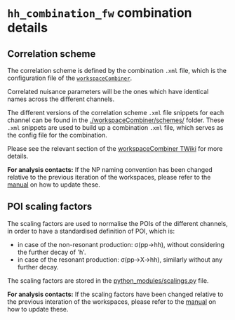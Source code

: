 # `hh_combination_fw` combination details

## Correlation scheme

The correlation scheme is defined by the combination `.xml` file, which is the configuration file of
the [`workspaceCombiner`][workspaceCombiner].

Correlated nuisance parameters will be the ones which have identical names across the different
channels.

The different versions of the correlation scheme `.xml` file snippets for each channel can be found in the
[./workspaceCombiner/schemes/](../workspaceCombiner/schemes/) folder. These `.xml` snippets are used to
build up a combination `.xml` file, which serves as the config file for the combination.

Please see the relevant section of the [workspaceCombiner TWiki][workspaceCombiner_combination] for
more details. 

**For analysis contacts:**
If the NP naming convention has been changed relative to the previous iteration of the workspaces,
please refer to the [manual][how_to_update] on how to update these.

## POI scaling factors

The scaling factors are used to normalise the POIs of the different channels, in order to have a
standardised definition of POI, which is:
- in case of the non-resonant production: &sigma;(pp->hh), without considering the further decay
    of 'h'.
- in case of the resonant production:     &sigma;(pp->X->hh), similarly without any further decay.

The scaling factors are stored in the  [python_modules/scalings.py](../python_modules/scalings.py) file.

**For analysis contacts:**
If the scaling factors have been changed relative to the previous interation of the workspaces, 
please refer to the [manual][how_to_update] on how to update these.


[how_to_update]: ./for_analysis_contacts.md
[workspaceCombiner_combination]: https://twiki.cern.ch/twiki/bin/viewauth/AtlasProtected/WorkspaceCombiner#Workspace_combination
[workspaceCombiner]: https://twiki.cern.ch/twiki/bin/viewauth/AtlasProtected/WorkspaceCombiner

